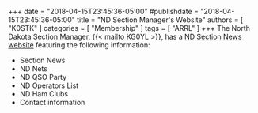 +++
date = "2018-04-15T23:45:36-05:00"
#publishdate = "2018-04-15T23:45:36-05:00"
title = "ND Section Manager's Website"
authors = [ "K0STK" ]
categories = [ "Membership" ]
tags = [ "ARRL" ]
+++
The North Dakota Section Manager, {{< mailto KG0YL >}}, has a
[ND Section News website](http://www.kg0yl.net/index.html) featuring the
following information:

* Section News
* ND Nets
* ND QSO Party
* ND Operators List
* ND Ham Clubs
* Contact information
<!--more-->
